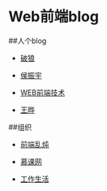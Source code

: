 # Web前端blog

##人个blog
* [破狼](https://github.com/sevenhao/front-end-note)

* [侯振宇](http://www.cnblogs.com/sskyy/)

* [WEB前端技术](http://www.liubiner.com/)

* [王晔](http://wangye.org/blog/)


##组织
* [前端乱炖](http://www.html-js.com/)

* [慕课网](http://www.imooc.com/wenda)

* [工作生活](http://www.suchso.com/)
